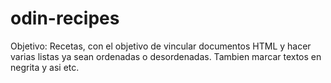 # odin-recipes

Objetivo: Recetas, con el objetivo de vincular documentos HTML y hacer varias listas ya sean ordenadas o desordenadas.
Tambien marcar textos en negrita y asi etc.